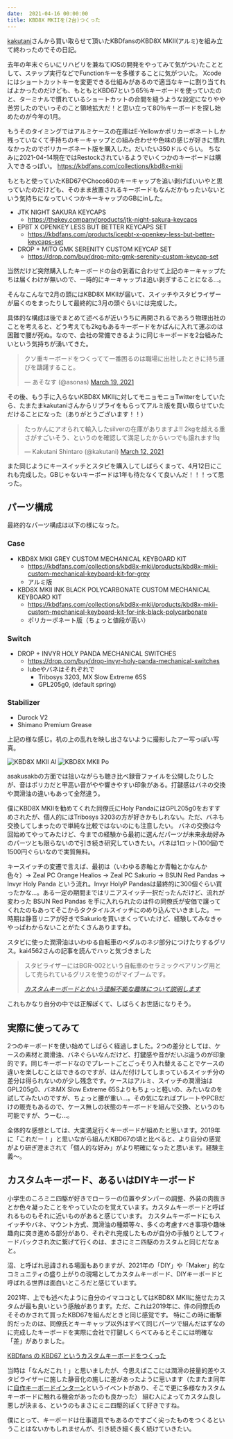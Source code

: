 ```yaml
---
date:  2021-04-16 00:00:00
title: KBD8X MKIIを(2台)つくった
---
```

[kakutani](https://twitter.com/kakutani)さんから買い取らせて頂いたKBDfansのKBD8X MKII(アルミ)を組み立て終わったのでその日記。

去年の年末ぐらいにリハビリを兼ねてiOSの開発をやってみて気がついたこととして、ステップ実行などでFunctionキーを多様することに気がついた。
Xcodeにはショートカットキーを変更できる仕組みがあるので適当なキーに割り当てればよかったのだけども、もともとKBD67という65％キーボードを使っていたのと、ターミナルで慣れているショートカットの合間を縫うような設定になりやや苦労したのでいっそのこと領地拡大だ！と思い立って80％キーボードを探し始めたのが今年の1月。

もうそのタイミングではアルミケースの在庫はE-Yellowかポリカーボネートしか残っていなくて手持ちのキーキャップとの組み合わせや色味の感じが好きに慣れなかったのでポリカーボネート版を購入した。だいたい350ドルぐらい。
ちなみに2021-04-14現在ではRestockされているようでいくつかのキーボードは購入できるっぽい。
https://kbdfans.com/collections/kbd8x-mkii

もともと使っていたKBD67やChoco60のキーキャップを追い剥げばいいやと思っていたのだけども、そのまま放置されるキーボードもなんだかもったいないという気持ちになっていくつかキーキャップのGBにinした。


* JTK NIGHT SAKURA KEYCAPS
  * https://thekey.company/products/jtk-night-sakura-keycaps
* EPBT X OPENKEY LESS BUT BETTER KEYCAPS SET
  * https://kbdfans.com/products/icepbt-x-openkey-less-but-better-keycaps-set
* DROP + MITO GMK SERENITY CUSTOM KEYCAP SET
  * https://drop.com/buy/drop-mito-gmk-serenity-custom-keycap-set


当然だけど突然購入したキーボードの台の到着に合わせて上記のキーキャップたちは届くわけが無いので、一時的にキーキャップは追い剥ぎすることになる...。

そんなこんなで2月の頭にはKBD8X MKIIが届いて、スイッチやスタビライザーが届くのをまったりして最終的に3月の頭ぐらいには完成した。

具体的な構成は後でまとめて述べるが近いうちに再開されるであろう物理出社のことを考えると、どう考えても2kgもあるキーボードをかばんに入れて運ぶのは困難で腰が死ぬ。なので、会社の常備できるように同じキーボードを2台組みたいという気持ちが湧いてきた。

<blockquote class="twitter-tweet"><p lang="ja" dir="ltr">クソ重キーボードをつくってて一番困るのは職場に出社したときに持ち運びを躊躇すること。</p>&mdash; あそなす (@asonas) <a href="https://twitter.com/asonas/status/1372768615380905993?ref_src=twsrc%5Etfw">March 19, 2021</a></blockquote> <script async src="https://platform.twitter.com/widgets.js" charset="utf-8"></script>

その後、もう手に入らないKBD8X MKIIに対してモニョモニョTwitterをしていたら、たまたまkakutaniさんからリプライをもらってアルミ版を買い取らせていただけることになった（ありがとうございます！！）

<blockquote class="twitter-tweet"><p lang="ja" dir="ltr">たっかんにアオられて輸入したsilverの在庫がありますよ!! 2kgを越える重さがすごいそう、というのを確認して満足したからいつでも譲れます!!q</p>&mdash; Kakutani Shintaro (@kakutani) <a href="https://twitter.com/kakutani/status/1370263678130352133?ref_src=twsrc%5Etfw">March 12, 2021</a></blockquote> <script async src="https://platform.twitter.com/widgets.js" charset="utf-8"></script>

また同じようにキースイッチとスタビを購入してしばらくまって、4月12日にこれも完成した。GBじゃないキーボードは1年も待たなくて良いんだ！！！って思った。

## パーツ構成

最終的なパーツ構成は以下の様になった。

### Case

* KBD8X MKII GREY CUSTOM MECHANICAL KEYBOARD KIT
  * https://kbdfans.com/collections/kbd8x-mkii/products/kbd8x-mkii-custom-mechanical-keyboard-kit-for-grey
  * アルミ版
* KBD8X MKII INK BLACK POLYCARBONATE CUSTOM MECHANICAL KEYBOARD KIT
  * https://kbdfans.com/collections/kbd8x-mkii/products/kbd8x-mkii-custom-mechanical-keyboard-kit-for-ink-black-polycarbonate
  * ポリカーボネート版（ちょっと値段が高い）

### Switch

* DROP + INVYR HOLY PANDA MECHANICAL SWITCHES
  * https://drop.com/buy/drop-invyr-holy-panda-mechanical-switches
  * lubeやバネはそれぞれで
    * Tribosys 3203, MX Slow Extreme 65S
    * GPL205g0, (default spring)

### Stabilizer
  *  Durock V2
  *  Shimano Premium Grease

上記の様な感じ。机の上の乱れを映し出さないように撮影したアー写っぽい写真。

![KBD8X MKII Al](../source/images/articles/2021-04-14-kbd8x-mkii-al.jpg)
![KBD8X MKII Po](../source/images/articles/2021-04-14-kbd8x-mkii-po.jpg)

asakusakbの方面では拙いながらも聴き比べ録音ファイルを公開したりしたが、音はポリカだと甲高い音がやや響きやすい印象がある。打鍵感はバネの交換や潤滑油の違いもあって全然違う。

僕にKBD8X MKIIを勧めてくれた同僚氏にHoly PandaにはGPL205g0をおすすめされたが、個人的にはTribosys 3203の方が好きかもしれない。ただ、バネも交換してしまったので単純な比較ではないのにも注意したい。
バネの交換は今回始めてやってみたけど、今までの経験から最初に選んだパーツが未来永劫好みのパーツとも限らないので引き続き研究していきたい。バネは1ロット(100個)で1500円ぐらいなので実質無料。

キースイッチの変遷で言えば、最初は（いわゆる赤軸とか青軸とかなんか色々）-> Zeal PC Orange Healios -> Zeal PC Sakurio -> BSUN Red Pandas -> Invyr Holy Panda という流れ。Invyr HolyP Pandasは最終的に300個ぐらい買ったかな...。ある一定の期間まではリニアスイッチ一択だったんだけど、流れが変わった BSUN Red Pandas を手に入れられたのは件の同僚氏が安価で譲ってくれたのもあってそこからタクタイルスイッチにのめり込んでいきました。
一時期は静音リニアが好きでSakurioを買いまくっていたけど、経験してみなきゃやっぱわからないことがたくさんありますね。

スタビに使った潤滑油はいわゆる自転車のペダルのネジ部分につけたりするグリス。kai4562さんの記事を読んでハッと気づきました

> スタビライザーにはBGR-002という自転車のセラミックベアリング用として売られているグリスを使うのがマイブームです。
>
> <cite>[カスタムキーボードとかいう理解不能な趣味について説明します](https://note.com/kai4562/n/n4a68066152fb)</cite>

これもかなり自分の中では正解ぽくて、しばらくお世話になりそう。

## 実際に使ってみて

2つのキーボードを使い始めてしばらく経過しました。2つの差分としては、ケースの素材と潤滑油、バネぐらいなんだけど、打鍵感や音がだいぶ違うのが印象的です。同じキーボードなのでプレートごとごっそり入れ替えることでケースの違いを楽しむことはできるのですが、はんだ付けしてしまっているスイッチ分の差分は得られないのが少し残念です。ケースはアルミ、スイッチの潤滑油はGPL205g0、バネMX Slow Extreme 65Sよりもちょっと軽いの、みたいなのを試してみたいのですが、ちょっと腰が重い...。その気になればプレートやPCBだけの販売もあるので、ケース無しの状態のキーボードを組んで交換、というのも可能ですが、うーむ...。

全体的な感想としては、大変満足行くキーボードが組めたと思います。2019年に「これだー！」と思いながら組んだKBD67の頃と比べると、より自分の感覚がより研ぎ澄まされて「個人的な好み」がより明確になったと思います。経験主義〜。

## カスタムキーボード、あるいはDIYキーボード

小学生のころミニ四駆が好きでローラーの位置やダンパーの調整、外装の肉抜きとか色々凝ったことをやっていたのを覚えています。カスタムキーボードと呼ばれるものもそれに近いものがあると感じています。
カスタムキーボードにもスイッチやバネ、マウント方式、潤滑油の種類等々、多くの考慮すべき事項や趣味趣向に突き進める部分があり、それぞれ完成したものが自分の手触りとしてフィードバックされ次に繋げて行くのは、まさにミニ四駆のカスタムと同じだなぁと。

沼、と呼ばれ忌諱される場面もありますが、2021年の「DIY」や「Maker」的なコミュニティの盛り上がりの現場としてカスタムキーボード、DIYキーボードと呼ばれる世界は面白いところだと感じています。

2021年、上でも述べたように自分のイマココとしてはKBD8X MKIIに施せたカスタムが最も良いという感触があります。ただ、これは2019年に、件の同僚氏のそそのかされて買ったKBD67を組んだときと同じ感覚です。
特にこの時に衝撃的だったのは、同僚氏とキーキャップ以外はすべて同じパーツで組んだはずなのに完成したキーボードを実際に会社で打鍵しくらべてみるとそこには明確な「差」がありました。

[KBDfans の KBD67 というカスタムキーボードをつくった](https://recompile.net/posts/built-a-kbd67.html)

当時は「なんだこれ！」と思いましたが、今思えばここには潤滑の技量的差やスタビライザーに施した静音化の施しに差があったように思います（たまたま同年に[自作キーボードインターン](https://techlife.cookpad.com/entry/2019/02/25/195000)というイベントがあり、そこで更に多様なカスタムキーボードに触れる機会があったのも良かった）
組む人によってカスタム良し悪しが決まる、というのもまさにミニ四駆的ぽくて好きですね。

僕にとって、キーボードは仕事道具でもあるのですごく尖ったものをつくるということはないかもしれませんが、引き続き細く長く続けていきたい。
